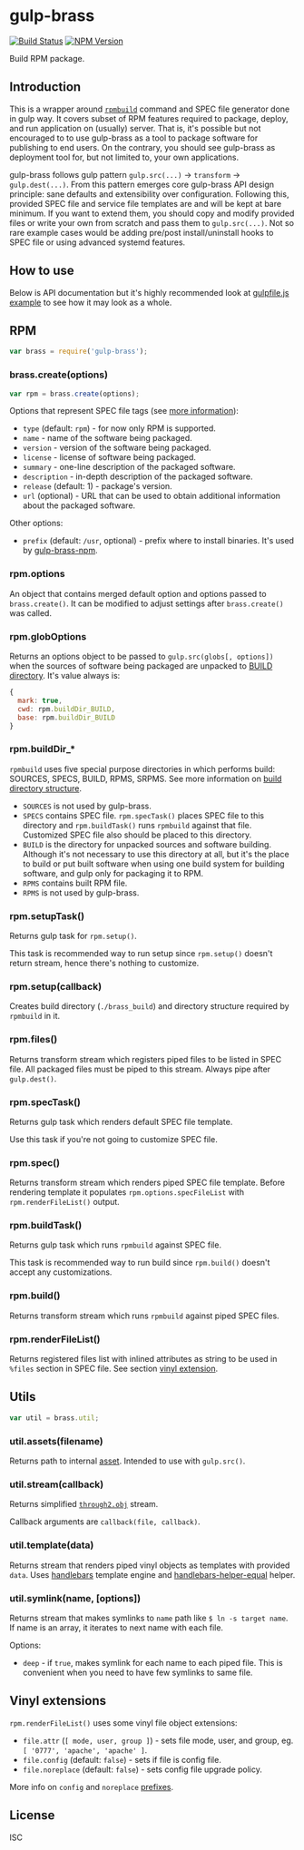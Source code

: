 # gulp-brass

[![Build Status](http://img.shields.io/travis/monai/gulp-brass/develop.svg)](https://travis-ci.org/monai/gulp-brass)
[![NPM Version](http://img.shields.io/npm/v/gulp-brass.svg)](https://www.npmjs.org/package/gulp-brass)

Build RPM package.

## Introduction

This is a wrapper around [`rpmbuild`](https://fedoraproject.org/wiki/How_to_create_an_RPM_package#The_basics_of_building_RPM_packages) command and SPEC file generator done in gulp way. It covers subset of RPM features required to package, deploy, and run application on (usually) server. That is, it's possible but not encouraged to to use gulp-brass as a tool to package software for publishing to end users. On the contrary, you should see gulp-brass as deployment tool for, but not limited to, your own applications.

gulp-brass follows gulp pattern `gulp.src(...)` -> `transform` -> `gulp.dest(...)`. From this pattern emerges core gulp-brass API design principle: sane defaults and extensibility over configuration. Following this, provided SPEC file and service file templates are and will be kept at bare minimum. If you want to extend them, you should copy and modify provided files or write your own from scratch and pass them to `gulp.src(...)`. Not so rare example cases would be adding pre/post install/uninstall hooks to SPEC file or using advanced systemd features.

## How to use

Below is API documentation but it's highly recommended look at [gulpfile.js example](/examples/theapp/gulpfile.js) to see how it may look as a whole.

## RPM

```js
var brass = require('gulp-brass');
```
### brass.create(options)

```js
var rpm = brass.create(options);
```

Options that represent SPEC file tags (see [more information](http://rpm.org/max-rpm-snapshot/s1-rpm-inside-tags.html)):

- `type` (default: `rpm`) - for now only RPM is supported.
- `name` - name of the software being packaged.
- `version` - version of the software being packaged.
- `license` - license of software being packaged.
- `summary` - one-line description of the packaged software.
- `description` - in-depth description of the packaged software.
- `release` (default: 1) -  package's version.
- `url` (optional) - URL that can be used to obtain additional information about the packaged software.

Other options:

- `prefix` (default: `/usr`, optional) - prefix where to install binaries. It's used by [gulp-brass-npm](https://github.com/monai/gulp-brass-npm/).

### rpm.options

An object that contains merged default option and options passed to `brass.create()`. It can be modified to adjust settings after `brass.create()` was called.

### rpm.globOptions

Returns an options object to be passed to `gulp.src(globs[, options])` when the sources of software being packaged are unpacked to [BUILD directory](#rpmbuilddir). It's value always is:

```js
{
  mark: true,
  cwd: rpm.buildDir_BUILD,
  base: rpm.buildDir_BUILD
}
```

### rpm.buildDir_*

`rpmbuild` uses five special purpose directories in which performs build: SOURCES, SPECS, BUILD, RPMS, SRPMS. See more information on [build directory structure](http://rpm.org/max-rpm-snapshot/ch-rpm-build.html).

- `SOURCES` is not used by gulp-brass.
- `SPECS` contains SPEC file. `rpm.specTask()` places SPEC file to this directory and `rpm.buildTask()` runs `rpmbuild` against that file. Customized SPEC file also should be placed to this directory.
- `BUILD` is the directory for unpacked sources and software building. Although it's not necessary to use this directory at all, but it's the place to build or put built software when using one build system for building software, and gulp only for packaging it to RPM.
- `RPMS` contains built RPM file.
- `RPMS` is not used by gulp-brass.

### rpm.setupTask()

Returns gulp task for `rpm.setup()`.

This task is recommended way to run setup since `rpm.setup()` doesn't return stream, hence there's nothing to customize.

### rpm.setup(callback)

Creates build directory (`./brass_build`) and directory structure required by `rpmbuild` in it. 

### rpm.files()

Returns transform stream which registers piped files to be listed in SPEC file. All packaged files must be piped to this stream. Always pipe after `gulp.dest()`.

### rpm.specTask()

Returns gulp task which renders default SPEC file template.

Use this task if you're not going to customize SPEC file.

### rpm.spec()

Returns transform stream which renders piped SPEC file template. Before rendering template it populates `rpm.options.specFileList` with `rpm.renderFileList()` output.

### rpm.buildTask()

Returns gulp task which runs `rpmbuild` against SPEC file.

This task is recommended way to run build since `rpm.build()` doesn't accept any customizations.

### rpm.build()

Returns transform stream which runs `rpmbuild` against piped SPEC files.

### rpm.renderFileList()

Returns registered files list with inlined attributes as string to be used in `%files` section in SPEC file. See section [vinyl extension](#vinyl-extensions).

## Utils

```js
var util = brass.util;
```

### util.assets(filename)

Returns path to internal [asset](/assets). Intended to use with `gulp.src()`.

### util.stream(callback)

Returns simplified [`through2.obj`](https://github.com/rvagg/through2) stream.

Callback arguments are `callback(file, callback)`.

### util.template(data)

Returns stream that renders piped vinyl objects as templates with provided `data`.
Uses [handlebars](https://www.npmjs.com/package/handlebars) template engine and [handlebars-helper-equal](https://www.npmjs.com/package/handlebars-helper-equal) helper.

### util.symlink(name, [options])

Returns stream that makes symlinks to `name` path like `$ ln -s target name`.
If name is an array, it iterates to next name with each file.

Options:

- `deep` - if `true`, makes symlink for each name to each piped file. This is convenient when you need to have few symlinks to same file.

## Vinyl extensions

`rpm.renderFileList()` uses some vinyl file object extensions:

- `file.attr` (`[ mode, user, group ]`) - sets file mode, user, and group, eg. `[ '0777', 'apache', 'apache' ]`.
- `file.config` (default: `false`) - sets if file is config file.
- `file.noreplace` (default: `false`) - sets config file upgrade policy.

More info on `config` and `noreplace` [prefixes](https://fedoraproject.org/wiki/How_to_create_an_RPM_package#.25files_prefixes).

## License

ISC
